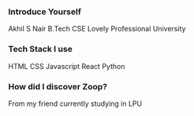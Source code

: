 ### Introduce Yourself
Akhil S Nair
B.Tech CSE
Lovely Professional University

### Tech Stack I use
HTML CSS Javascript React Python

### How did I discover Zoop?
From my friend currently studying in LPU
